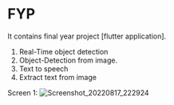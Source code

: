 # FYP
It contains final year project [flutter application].
1) Real-Time object detection
2) Object-Detection from image.
3) Text to speech 
4) Extract text from image

Screen 1:
![Screenshot_20220817_222924](https://user-images.githubusercontent.com/60145723/185205242-13b0b224-f838-4ff7-ad4b-8bc72c82559a.jpg)
